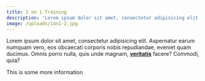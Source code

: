 ```yaml
---
title: 1 on 1 Training
description: 'Lorem ipsum dolor sit amet, consectetur adipisicing elit. Magnam quas, asperiores sint!'
image: /uploads/1on1-2.jpg
---
```



Lorem ipsum dolor sit amet, consectetur adipisicing elit. Aspernatur earum numquam vero, eos obcaecati corporis nobis repudiandae, eveniet quam ducimus. Omnis porro nulla, quis unde magnam, [**veritatis**](/classes/) facere? Commodi, quia?

This is some more information